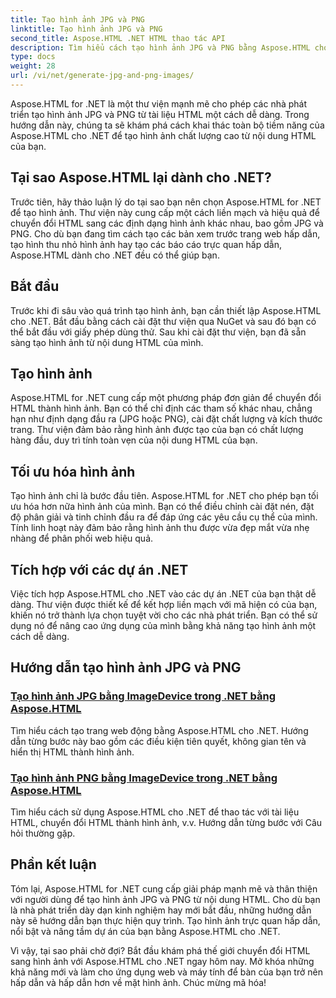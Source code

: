 ```yaml
---
title: Tạo hình ảnh JPG và PNG
linktitle: Tạo hình ảnh JPG và PNG
second_title: Aspose.HTML .NET HTML thao tác API
description: Tìm hiểu cách tạo hình ảnh JPG và PNG bằng Aspose.HTML cho .NET với hướng dẫn của chúng tôi. Tạo đồ họa tuyệt đẹp một cách dễ dàng.
type: docs
weight: 28
url: /vi/net/generate-jpg-and-png-images/
---
```

 
Aspose.HTML for .NET là một thư viện mạnh mẽ cho phép các nhà phát triển tạo hình ảnh JPG và PNG từ tài liệu HTML một cách dễ dàng. Trong hướng dẫn này, chúng ta sẽ khám phá cách khai thác toàn bộ tiềm năng của Aspose.HTML cho .NET để tạo hình ảnh chất lượng cao từ nội dung HTML của bạn.

## Tại sao Aspose.HTML lại dành cho .NET?

Trước tiên, hãy thảo luận lý do tại sao bạn nên chọn Aspose.HTML for .NET để tạo hình ảnh. Thư viện này cung cấp một cách liền mạch và hiệu quả để chuyển đổi HTML sang các định dạng hình ảnh khác nhau, bao gồm JPG và PNG. Cho dù bạn đang tìm cách tạo các bản xem trước trang web hấp dẫn, tạo hình thu nhỏ hình ảnh hay tạo các báo cáo trực quan hấp dẫn, Aspose.HTML dành cho .NET đều có thể giúp bạn.

## Bắt đầu

Trước khi đi sâu vào quá trình tạo hình ảnh, bạn cần thiết lập Aspose.HTML cho .NET. Bắt đầu bằng cách cài đặt thư viện qua NuGet và sau đó bạn có thể bắt đầu với giấy phép dùng thử. Sau khi cài đặt thư viện, bạn đã sẵn sàng tạo hình ảnh từ nội dung HTML của mình.

## Tạo hình ảnh

Aspose.HTML for .NET cung cấp một phương pháp đơn giản để chuyển đổi HTML thành hình ảnh. Bạn có thể chỉ định các tham số khác nhau, chẳng hạn như định dạng đầu ra (JPG hoặc PNG), cài đặt chất lượng và kích thước trang. Thư viện đảm bảo rằng hình ảnh được tạo của bạn có chất lượng hàng đầu, duy trì tính toàn vẹn của nội dung HTML của bạn.

## Tối ưu hóa hình ảnh

Tạo hình ảnh chỉ là bước đầu tiên. Aspose.HTML for .NET cho phép bạn tối ưu hóa hơn nữa hình ảnh của mình. Bạn có thể điều chỉnh cài đặt nén, đặt độ phân giải và tinh chỉnh đầu ra để đáp ứng các yêu cầu cụ thể của mình. Tính linh hoạt này đảm bảo rằng hình ảnh thu được vừa đẹp mắt vừa nhẹ nhàng để phân phối web hiệu quả.

## Tích hợp với các dự án .NET

Việc tích hợp Aspose.HTML cho .NET vào các dự án .NET của bạn thật dễ dàng. Thư viện được thiết kế để kết hợp liền mạch với mã hiện có của bạn, khiến nó trở thành lựa chọn tuyệt vời cho các nhà phát triển. Bạn có thể sử dụng nó để nâng cao ứng dụng của mình bằng khả năng tạo hình ảnh một cách dễ dàng.

## Hướng dẫn tạo hình ảnh JPG và PNG
### [Tạo hình ảnh JPG bằng ImageDevice trong .NET bằng Aspose.HTML](./generate-jpg-images-by-imagedevice/)
Tìm hiểu cách tạo trang web động bằng Aspose.HTML cho .NET. Hướng dẫn từng bước này bao gồm các điều kiện tiên quyết, không gian tên và hiển thị HTML thành hình ảnh.
### [Tạo hình ảnh PNG bằng ImageDevice trong .NET bằng Aspose.HTML](./generate-png-images-by-imagedevice/)
Tìm hiểu cách sử dụng Aspose.HTML cho .NET để thao tác với tài liệu HTML, chuyển đổi HTML thành hình ảnh, v.v. Hướng dẫn từng bước với Câu hỏi thường gặp.

## Phần kết luận

Tóm lại, Aspose.HTML for .NET cung cấp giải pháp mạnh mẽ và thân thiện với người dùng để tạo hình ảnh JPG và PNG từ nội dung HTML. Cho dù bạn là nhà phát triển dày dạn kinh nghiệm hay mới bắt đầu, những hướng dẫn này sẽ hướng dẫn bạn thực hiện quy trình. Tạo hình ảnh trực quan hấp dẫn, nổi bật và nâng tầm dự án của bạn bằng Aspose.HTML cho .NET.

Vì vậy, tại sao phải chờ đợi? Bắt đầu khám phá thế giới chuyển đổi HTML sang hình ảnh với Aspose.HTML cho .NET ngay hôm nay. Mở khóa những khả năng mới và làm cho ứng dụng web và máy tính để bàn của bạn trở nên hấp dẫn và hấp dẫn hơn về mặt hình ảnh. Chúc mừng mã hóa!